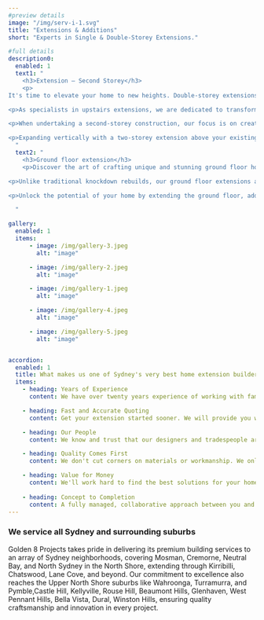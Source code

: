 ```yaml
---
#preview details
image: "/img/serv-i-1.svg"
title: "Extensions & Additions"
short: "Experts in Single & Double-Storey Extensions."

#full details
description0:
  enabled: 1
  text1: "
    <h3>Extension – Second Storey</h3>
    <p>
It's time to elevate your home to new heights. Double-storey extensions have the potential to significantly enhance both the value of your home and your overall lifestyle.</p>

<p>As specialists in upstairs extensions, we are dedicated to transforming the home you adore into a comfortable living space that meets the unique needs of your family and lifestyle.</p>

<p>When undertaking a second-storey construction, our focus is on creating exclusive designs that go beyond what a typical knockdown rebuild can offer. Our in-house designs not only provide exceptional value for money but are also tailored to fit within your specified budget.</p>

<p>Expanding vertically with a two-storey extension above your existing ground floor introduces additional space, an expanded square meterage, and a substantial boost in your home's overall value. Whether it's creating cozy bedrooms for each family member, designing a lavish parents' retreat, or crafting an expansive open-plan living and entertaining area, the possibilities are endless.</p>
  "
  text2: "
    <h3>Ground floor extension</h3>
    <p>Discover the art of crafting unique and stunning ground floor home extensions at Golden 8 Projects. Our dedicated team, specializing in ground-floor house extensions, is committed to transforming your beloved home into a space that seamlessly blends style and functionality.</p>

<p>Unlike traditional knockdown rebuilds, our ground floor extensions are designed to offer more than just additional space. We pride ourselves on creating innovative and functional designs that set your home apart, providing a living experience that evolves with your family's needs.</p>

<p>Unlock the potential of your home by extending the ground floor, adding not only square meter but also significant value. Whether you dream of new living and dining areas, a quiet bedroom retreat, or an expansive entertaining space, Golden 8 Projects brings expertise and craftsmanship to turn your vision into a reality.</p>

  "

gallery: 
  enabled: 1
  items:
      - image: /img/gallery-3.jpeg
        alt: "image"

      - image: /img/gallery-2.jpeg
        alt: "image"

      - image: /img/gallery-1.jpeg
        alt: "image"

      - image: /img/gallery-4.jpeg
        alt: "image"

      - image: /img/gallery-5.jpeg
        alt: "image"          


accordion:
  enabled: 1
  title: What makes us one of Sydney's very best home extension builders?
  items:
    - heading: Years of Experience
      content: We have over twenty years experience of working with families to find the best and most attractive options for their homes.

    - heading: Fast and Accurate Quoting
      content: Get your extension started sooner. We will provide you with an accurate quote and concept designs within weeks of our first meeting.

    - heading: Our People
      content: We know and trust that our designers and tradespeople are capable of a high standard of workmanship.

    - heading: Quality Comes First
      content: We don't cut corners on materials or workmanship. We only source materials from leading suppliers, recognised to meet industry standards.

    - heading: Value for Money
      content: We'll work hard to find the best solutions for your home at the best value.
    
    - heading: Concept to Completion
      content: A fully managed, collaborative approach between you and our design and building teams will ensure a smoother process with minimal disruption to your family's busy life.
---
```


### We service all Sydney and surrounding suburbs

Golden 8 Projects takes pride in delivering its premium building services to an array of Sydney neighborhoods, covering Mosman, Cremorne, Neutral Bay, and North Sydney in the North Shore, extending through Kirribilli, Chatswood, Lane Cove, and beyond. Our commitment to excellence also reaches the Upper North Shore suburbs like Wahroonga, Turramurra, and Pymble,Castle Hill, Kellyville, Rouse Hill, Beaumont Hills, Glenhaven, West Pennant Hills, Bella Vista, Dural, Winston Hills, ensuring quality craftsmanship and innovation in every project.
